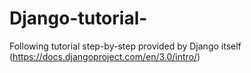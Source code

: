 # Django-tutorial-
Following tutorial step-by-step provided by Django itself (https://docs.djangoproject.com/en/3.0/intro/)
